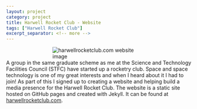 ```yaml
---
layout: project
category: project
title: Harwell Rocket Club - Website
tags: ["Harwell Rocket Club"]
excerpt_separator: <!-- more -->
---
```


<div class="row">
    <div class="col">
        <img src="{{ 'assets/img/harwellrocketclubwebsite.png' | relative_url }}" alt="harwellrocketclub.com website image" style="display: block; margin-left: auto; margin-right: auto; max-width: 50%;"/>
    </div>
    <div class="col">
        A group in the same graduate scheme as me at the Science and Technology Facilities Council (STFC) have started up a rocketry club. Space and space technology is one of my great interests and when I heard about it I had to join! As part of this I signed up to creating a website and helping build a media presence for the Harwell Rocket Club. The website is a static site hosted on GitHub pages and created with Jekyll. It can be found at <a href="https://www.harwellrocketclub.com">harwellrocketclub.com</a>.
    </div>
</div>
